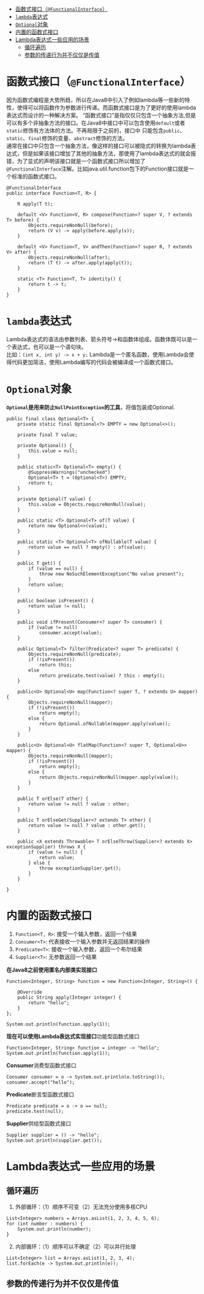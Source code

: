 <!-- TOC -->

- [函数式接口（`@FunctionalInterface`）](#函数式接口functionalinterface)
- [`lambda`表达式](#lambda表达式)
- [`Optional`对象](#optional对象)
- [内置的函数式接口](#内置的函数式接口)
- [Lambda表达式一些应用的场景](#lambda表达式一些应用的场景)
  - [循环遍历](#循环遍历)
  - [参数的传递行为并不仅仅是传值](#参数的传递行为并不仅仅是传值)

<!-- /TOC -->

# 函数式接口（`@FunctionalInterface`）
因为函数式编程是大势所趋，所以在Java8中引入了例如lambda等一些新的特性，使得可以将函数作为参数进行传递。而函数式接口是为了更好的使用lambda表达式而设计的一种解决方案。
“函数式接口”是指仅仅只包含一个抽象方法,但是可以有多个非抽象方法的接口。在Java8中接口中可以包含使用`default`或者`static`修饰有方法体的方法。不再局限于之前的，接口中
只能包含`public`、`static`、`final`修饰的变量、`abstract`修饰的方法。  
通常在接口中只包含一个抽象方法，像这样的接口可以被隐式的转换为lambda表达式，但是如果该接口增加了其他的抽象方法，那使用了lambda表达式的就会报错，为了显式的声明该接口就是一个函数式接口所以增加了`@FunctionalInterface`注解。比如java.util.function包下的Function接口就是一个标准的函数式接口。  
```
@FunctionalInterface
public interface Function<T, R> {

    R apply(T t);

    default <V> Function<V, R> compose(Function<? super V, ? extends T> before) {
        Objects.requireNonNull(before);
        return (V v) -> apply(before.apply(v));
    }

    default <V> Function<T, V> andThen(Function<? super R, ? extends V> after) {
        Objects.requireNonNull(after);
        return (T t) -> after.apply(apply(t));
    }

    static <T> Function<T, T> identity() {
        return t -> t;
    }
}

```

# `lambda`表达式
Lambda表达式的语法由参数列表、箭头符号->和函数体组成。函数体既可以是一个表达式，也可以是一个语句块。  
比如：`(int x, int y) -> x + y;`
Lambda是一个匿名函数，使用Lambda会使得代码更加简洁，使用Lambda编写的代码会被编译成一个函数式接口。

# `Optional`对象
**`Optional`是用来防止`NullPointException`的工具**，将值包装成Optional.
```
public final class Optional<T> {
    private static final Optional<?> EMPTY = new Optional<>();

    private final T value;

    private Optional() {
        this.value = null;
    }

    public static<T> Optional<T> empty() {
        @SuppressWarnings("unchecked")
        Optional<T> t = (Optional<T>) EMPTY;
        return t;
    }

    private Optional(T value) {
        this.value = Objects.requireNonNull(value);
    }

    public static <T> Optional<T> of(T value) {
        return new Optional<>(value);
    }

    public static <T> Optional<T> ofNullable(T value) {
        return value == null ? empty() : of(value);
    }

    public T get() {
        if (value == null) {
            throw new NoSuchElementException("No value present");
        }
        return value;
    }

    public boolean isPresent() {
        return value != null;
    }

    public void ifPresent(Consumer<? super T> consumer) {
        if (value != null)
            consumer.accept(value);
    }

    public Optional<T> filter(Predicate<? super T> predicate) {
        Objects.requireNonNull(predicate);
        if (!isPresent())
            return this;
        else
            return predicate.test(value) ? this : empty();
    }

    public<U> Optional<U> map(Function<? super T, ? extends U> mapper) {
        Objects.requireNonNull(mapper);
        if (!isPresent())
            return empty();
        else {
            return Optional.ofNullable(mapper.apply(value));
        }
    }

    public<U> Optional<U> flatMap(Function<? super T, Optional<U>> mapper) {
        Objects.requireNonNull(mapper);
        if (!isPresent())
            return empty();
        else {
            return Objects.requireNonNull(mapper.apply(value));
        }
    }

    public T orElse(T other) {
        return value != null ? value : other;
    }

    public T orElseGet(Supplier<? extends T> other) {
        return value != null ? value : other.get();
    }

    public <X extends Throwable> T orElseThrow(Supplier<? extends X> exceptionSupplier) throws X {
        if (value != null) {
            return value;
        } else {
            throw exceptionSupplier.get();
        }
    }

}
```

# 内置的函数式接口
1. `Function<T, R>`: 接受一个输入参数，返回一个结果
2. `Consumer<T>`: 代表接收一个输入参数并无返回结果的操作
3. `Predicate<T>`: 接收一个输入参数，返回一个布尔结果
4. `Supplier<T>`: 无参数返回一个结果

**在Java8之前使用匿名内部类实现接口**
```
Function<Integer, String> function = new Function<Integer, String>() {

    @Override
    public String apply(Integer integer) {
        return "hello";
    }
};

System.out.println(function.apply(1));
```
**现在可以使用Lambda表达式实现接口**功能型函数式接口
```
Function<Integer, String> function = integer -> "hello";
System.out.println(function.apply(1));
```

**Consumer**消费型函数式接口
```
Consumer consumer = o -> System.out.println(o.toString());
consumer.accept("hello");
```

**Predicate**断言型函数式接口
```
Predicate predicate = o -> o == null;
predicate.test(null);
```

**Supplier**供给型函数式接口
```
Supplier supplier = () -> "hello";
System.out.println(supplier.get());
```

# Lambda表达式一些应用的场景
## 循环遍历
1. 外部循环：（1）顺序不可变（2）无法充分使用多核CPU
```
List<Integer> numbers = Arrays.asList(1, 2, 3, 4, 5, 6);
for (int number : numbers) {  
    System.out.println(number);  
} 
```
2. 内部循环：（1）顺序可以不确定（2）可以并行处理
```
List<Integer> list = Arrays.asList(1, 2, 3, 4);
list.forEach(e -> System.out.println(e));
```

## 参数的传递行为并不仅仅是传值



